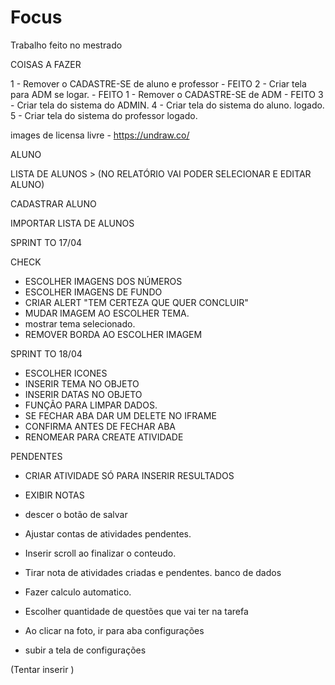 # Focus
Trabalho feito no mestrado


COISAS A FAZER

1 - Remover o CADASTRE-SE de aluno e professor - FEITO
2 - Criar tela para ADM se logar. - FEITO
1 - Remover o CADASTRE-SE de ADM - FEITO
3 - Criar tela do sistema do ADMIN.
4 - Criar tela do sistema do aluno. logado.
5 - Criar tela do sistema do professor logado.



images de licensa livre - https://undraw.co/


ALUNO


LISTA DE ALUNOS > (NO RELATÓRIO VAI PODER SELECIONAR E EDITAR ALUNO)

CADASTRAR ALUNO

IMPORTAR LISTA DE ALUNOS






SPRINT TO 17/04

CHECK

- ESCOLHER IMAGENS DOS NÚMEROS
- ESCOLHER IMAGENS DE FUNDO
- CRIAR ALERT "TEM CERTEZA QUE QUER CONCLUIR"
- MUDAR IMAGEM AO ESCOLHER TEMA.
- mostrar tema selecionado.
- REMOVER BORDA AO ESCOLHER IMAGEM


SPRINT TO 18/04
- ESCOLHER ICONES
- INSERIR TEMA NO OBJETO
- INSERIR DATAS NO OBJETO
- FUNÇÃO PARA LIMPAR DADOS.
- SE FECHAR ABA DAR UM DELETE NO IFRAME
- CONFIRMA ANTES DE FECHAR ABA
- RENOMEAR PARA CREATE ATIVIDADE

PENDENTES



 - CRIAR ATIVIDADE SÓ PARA INSERIR RESULTADOS



 - EXIBIR NOTAS




- descer o botão de salvar
- Ajustar contas de atividades pendentes.
- Inserir scroll ao finalizar o conteudo.
- Tirar nota de atividades criadas e pendentes.
banco de dados


- Fazer calculo automatico.
- Escolher quantidade de questões que vai ter na tarefa




- Ao clicar na foto, ir para aba configurações
- subir a tela de configurações

(Tentar inserir )







